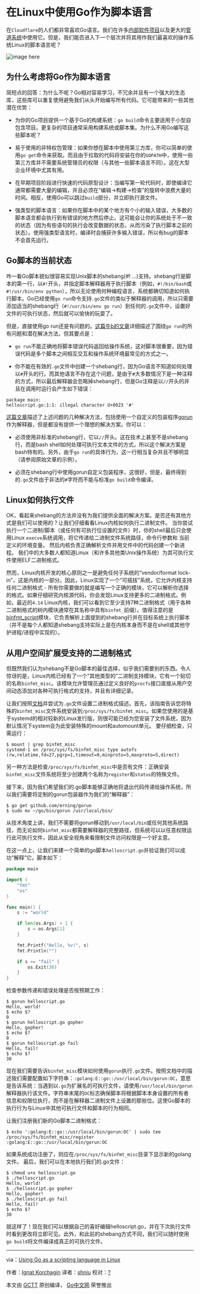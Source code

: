# 在Linux中使用Go作为脚本语言

在`Cloudflare`的人们都非常喜欢Go语言。我们在许多[内部软件项目](https://blog.cloudflare.com/what-weve-been-doing-with-go/)以及更大的[管道系统](https://blog.cloudflare.com/meet-gatebot-a-bot-that-allows-us-to-sleep/)中使用它。但是，我们能否进入下一个层次并将其用作我们最喜欢的操作系统Linux的脚本语言呢？

![image here](https://github.com/shniu/resources/raw/master/images/gopher-tux-1.png)

## 为什么考虑将Go作为脚本语言

简短点的回答：为什么不呢？Go相对容易学习，不冗余并且有一个强大的生态库，这些库可以重复使用避免我们从头开始编写所有代码。它可能带来的一些其他潜在优势：

* 为你的Go项目提供一个基于Go的构建系统：`go build`命令主要适用于小型自包含项目。更复杂的项目通常采用构建系统或脚本集。为什么不用Go编写这些脚本呢？

* 易于使用的非特权包管理：如果你想在脚本中使用第三方库，你可以简单的使用`go get`命令来获取。而且由于拉取的代码将安装在你的`GOPATH`中，使用一些第三方库并不需要系统管理员的权限（与其他一些脚本语言不同）。这在大型企业环境中尤其有用。

* 在早期项目阶段进行快速的代码原型设计：当编写第一轮代码时，即使编译它通常都需要大量的编辑，并且必须在“编辑->构建->检查”的旋转中浪费大量的时间。相反，使用Go可以跳过`build`部分，并立即执行源文件。

* 强类型的脚本语言：如果你在脚本中的某个地方有个小的输入错误，大多数的脚本语言都会执行到有错误的地方然后停止。这可能会让你的系统处于不一致的状态（因为有些语句的执行会改变数据的状态，从而污染了执行脚本之前的状态）。使用强类型语言时，编译时会捕获许多输入错误，所以有bug的脚本不会首先运行。

## Go脚本的当前状态

咋一看Go脚本貌似很容易实现Unix脚本的shebang(#! ...)支持。shebang行是脚本的第一行，以`#!`开头，并指定脚本解释器用于执行脚本（例如，`#!/bin/bash`或`#!/usr/bin/env python`），所以无论使用何种编程语言，系统都确切知道如何执行脚本。Go已经使用`go run`命令支持`.go`文件的类似于解释器的调用，所以只需要添加适当的shebang行（`#!/usr/bin/env go run`）到任何的`.go`文件中，设置好文件的可执行状态，然后就可以愉快的玩耍了。

但是，直接使用go run还是有问题的。[这篇牛b的文章](https://gist.github.com/posener/73ffd326d88483df6b1cb66e8ed1e0bd)详细描述了围绕`go run`的所有问题和潜在解决方法，但其要点是：

* `go run`不能正确地将脚本错误代码返回给操作系统，这对脚本很重要，因为错误代码是多个脚本之间相互交互和操作系统环境最常见的方式之一。

* 你不能在有效的`.go`文件中创建一个shebang行，因为Go语言不知道如何处理以`#`开头的行。而其他语言不存在这个问题，是由于`#`大多数情况下是一种注释的方式，所以最后解释器会忽略掉shebang行，但是Go注释是以`//`开头的并且在调用时运行会产生如下错误：

```
package main:
helloscript.go:1:1: illegal character U+0023 '#'
```
[这篇文章](https://gist.github.com/posener/73ffd326d88483df6b1cb66e8ed1e0bd)描述了上述问题的几种解决方法，包括使用一个自定义的包装程序[gorun](https://github.com/erning/gorun)作为解释器，但是都没有提供一个理想的解决方案。你可以：

* 必须使用非标准的shebang行，它以`//`开头。这在技术上甚至不是shebang行，而是bash shell如何处理可执行文本文件的方式，所以这个解决方案是bash特有的。另外，由于`go run`的具体行为，这一行相当复杂并且不够明显（请参阅原始文章的示例）。

* 必须在shebang行中使用gorun自定义包装程序，这很好，但是，最终得到的`.go`文件由于非法的`#`字符而不能与标准`go build`命令编译。

## Linux如何执行文件

OK，看起来shebang的方法并没有为我们提供全面的解决方案。是否还有其他方式是我们可以使用的？让我们仔细看看Linux内核如何执行二进制文件。 当你尝试执行一个二进制/脚本（或任何有可执行位设置的文件）时，你的shell最后只会使用Linux `execve`系统调用，将它传递给二进制文件系统路径，命令行参数和 当前定义的环境变量。 然后内核负责正确解析文件并用文件中的代码创建一个新进程。 我们中的大多数人都知道Linux（和许多其他类Unix操作系统）为其可执行文件使用ELF二进制格式。

然而，Linux内核开发的核心原则之一是避免任何子系统的“vendor/format lock-in”，这是内核的一部分。因此，Linux实现了一个“可插拔”系统，它允许内核支持任何二进制格式 - 所有你需要做的就是编写一个正确的模块，它可以解析你选择的格式。如果仔细研究内核源代码，你会发现Linux支持更多的二进制格式。例如，最近的`4.14` Linux内核，我们可以看到它至少支持7种二进制格式（用于各种二进制格式的树内模块通常在其名称中具有`binfmt_`前缀）。值得注意的是[binfmt_script](https://git.kernel.org/pub/scm/linux/kernel/git/stable/linux-stable.git/tree/fs/binfmt_script.c?h=linux-4.14.y)模块，它负责解析上面提到的shebang行并在目标系统上执行脚本（并不是每个人都知道shebang支持实际上是在内核本身而不是在shell或其他守护进程/进程中实现的）。

## 从用户空间扩展受支持的二进制格式

但既然我们认为shebang不是Go脚本的最佳选择，似乎我们需要别的东西。令人惊讶的是，Linux内核已经有了一个“其他类型的”二进制支持模块，它有一个贴切的名称`binfmt_misc`。该模块允许管理员通过定义良好的`procfs`接口直接从用户空间动态添加对各种可执行格式的支持，并且有详细记录。

让我们按照[文档](https://www.kernel.org/doc/html/v4.14/admin-guide/binfmt-misc.html)并尝试为`.go`文件设置二进制格式描述。首先，该指南告诉您将特殊的`binfmt_misc`文件系统安装到`/proc/sys/fs/binfmt_misc`。如果您使用的是基于systemd的相对较新的Linux发行版，则很可能已经为您安装了文件系统，因为默认情况下system会为此安装特殊的mount和automount单元。 要仔细检查，只需运行：

```shell
$ mount | grep binfmt_misc
systemd-1 on /proc/sys/fs/binfmt_misc type autofs (rw,relatime,fd=27,pgrp=1,timeout=0,minproto=5,maxproto=5,direct)
```

另一种方法是检查`/proc/sys/fs/binfmt_misc`中是否有文件：正确安装`binfmt_misc`文件系统将至少创建两个名称为`register`和`status`的特殊文件。

接下来，因为我们希望我们的.go脚本能够正确地将退出代码传递给操作系统，所以我们需要将定制的gorun包装器作为我们的“解释器”：

```shell
$ go get github.com/erning/gorun
$ sudo mv ~/go/bin/gorun /usr/local/bin/
```
从技术角度上讲，我们不需要将gorun移动到`/usr/local/bin`或任何其他系统路径，而无论如何`binfmt_misc`都需要解释器的完整路径，但系统可以以任意权限运行此可执行文件，因此从安全视角来看限制文件访问权限是一个好主意。

在这一点上，让我们来建一个简单的go脚本`helloscript.go`并验证我们可以成功“解释”它。脚本如下：

```go
package main

import (
	"fmt"
	"os"
)

func main() {
	s := "world"

	if len(os.Args) > 1 {
		s = os.Args[1]
	}

	fmt.Printf("Hello, %v!", s)
	fmt.Println("")

	if s == "fail" {
		os.Exit(30)
	}
}
```

检查参数传递和错误处理是否按预期工作：

```shell
$ gorun helloscript.go
Hello, world!
$ echo $?
0
$ gorun helloscript.go gopher
Hello, gopher!
$ echo $?
0
$ gorun helloscript.go fail
Hello, fail!
$ echo $?
30
```

现在我们需要告诉`binfmt_misc`模块如何使用`gorun`执行`.go`文件。按照文档中的描述我们需要配置如下字符串：`:golang:E::go::/usr/local/bin/gorun:OC`，意思是告诉系统：当遇到以`.go`为扩展名的可执行文件，请使用`/usr/local/bin/gorun`解释器执行该文件。字符串末尾的`OC`标志确保脚本将根据脚本本身设置的所有者信息和权限位执行，而不是在解释器二进制文件上设置的那些位。这使Go脚本的执行行为与Linux中其他可执行文件和脚本的行为相同。

让我们注册我们新的Go脚本二进制格式：

```shell
$ echo ':golang:E::go::/usr/local/bin/gorun:OC' | sudo tee /proc/sys/fs/binfmt_misc/register
:golang:E::go::/usr/local/bin/gorun:OC
```

如果系统成功注册了，则应在`/proc/sys/fs/binfmt_misc`目录下显示新的golang文件。 最后，我们可以在本地执行我们的.go文件：

```shell
$ chmod u+x helloscript.go
$ ./helloscript.go
Hello, world!
$ ./helloscript.go gopher
Hello, gopher!
$ ./helloscript.go fail
Hello, fail!
$ echo $?
30
```

就这样了！现在我们可以根据自己的喜好编辑helloscript.go，并在下次执行文件时看到更改将立即可见。此外，和此前的shebang方式不同，我们可以随时使用`go build`将文件编译成真正的可执行文件。


---

via：[Using Go as a scripting language in Linux](https://blog.cloudflare.com/using-go-as-a-scripting-language-in-linux/)

作者：[Ignat Korchagin](https://blog.cloudflare.com/author/ignat/)
译者：[shniu](https://github.com/shniu)
校对：[?](https://github.com/?)

本文由 [GCTT](https://github.com/studygolang/GCTT) 原创编译，
[Go中文网](https://studygolang.com/) 荣誉推出
